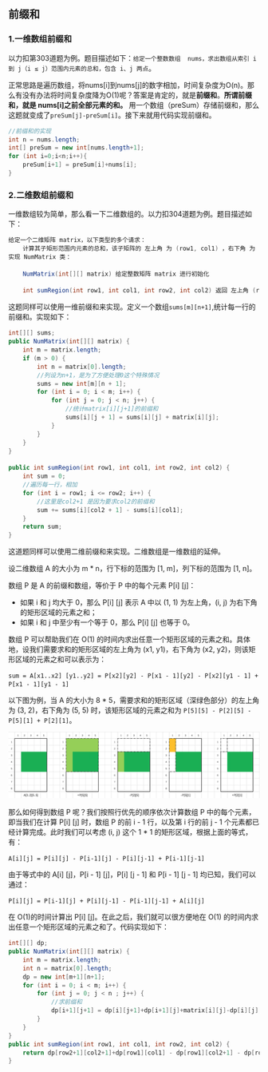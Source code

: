 ## 前缀和

### 1.一维数组前缀和

以力扣第303道题为例。题目描述如下：`给定一个整数数组  nums，求出数组从索引 i 到 j（i ≤ j）范围内元素的总和，包含 i、j 两点`。

正常思路是遍历数组，将nums[i]到nums[j]的数字相加，时间复杂度为O(n)。那么有没有办法将时间复杂度降为O(1)呢？答案是肯定的，就是**前缀和**。**所谓前缀和，就是 nums[i]之前全部元素的和。** 用一个数组（preSum）存储前缀和，那么这题就变成了`preSum[j]-preSum[i]`。接下来就用代码实现前缀和。

```java
//前缀和的实现
int n = nums.length; 
int[] preSum = new int[nums.length+1];
for (int i=0;i<n;i++){
    preSum[i+1] = preSum[i]+nums[i]; 
}
```

### 2.二维数组前缀和

一维数组较为简单，那么看一下二维数组的。以力扣304道题为例。题目描述如下：

```java
给定一个二维矩阵 matrix，以下类型的多个请求：
    计算其子矩形范围内元素的总和，该子矩阵的 左上角 为 (row1, col1) ，右下角 为 (row2, col2) 。
实现 NumMatrix 类：
    
    NumMatrix(int[][] matrix) 给定整数矩阵 matrix 进行初始化
    
    int sumRegion(int row1, int col1, int row2, int col2) 返回 左上角 (row1, col1) 、右下角 (row2, col2) 所描述的子矩阵的元素总和。
```

这题同样可以使用一维前缀和来实现。定义一个数组`sums[m][n+1]`,统计每一行的前缀和。实现如下：

```java
int[][] sums;
public NumMatrix(int[][] matrix) {
    int m = matrix.length;
    if (m > 0) {
        int n = matrix[0].length;
        //列设为n+1，是为了方便处理0这个特殊情况
        sums = new int[m][n + 1];
        for (int i = 0; i < m; i++) {
            for (int j = 0; j < n; j++) {
                //统计matrix[i][j+1]的前缀和
                sums[i][j + 1] = sums[i][j] + matrix[i][j];
            }
        }
    }
}

public int sumRegion(int row1, int col1, int row2, int col2) {
    int sum = 0;
    //遍历每一行，相加
    for (int i = row1; i <= row2; i++) {
        //这里是col2+1 是因为要求col2的前缀和
        sum += sums[i][col2 + 1] - sums[i][col1];
    }
    return sum;
}
```

这道题同样可以使用二维前缀和来实现。二维数组是一维数组的延伸。

设二维数组 A 的大小为 m * n，行下标的范围为 [1, m]，列下标的范围为 [1, n]。

数组 P 是 A 的前缀和数组，等价于 P 中的每个元素 P[i] [j]：

- 如果 i 和 j 均大于 0，那么 P[i] [j] 表示 A 中以 (1, 1) 为左上角，(i, j) 为右下角的矩形区域的元素之和；
- 如果 i 和 j 中至少有一个等于 0，那么 P[i] [j] 也等于 0。

数组 P 可以帮助我们在 O(1) 的时间内求出任意一个矩形区域的元素之和。具体地，设我们需要求和的矩形区域的左上角为 (x1, y1)，右下角为 (x2, y2)，则该矩形区域的元素之和可以表示为：

`sum = A[x1..x2] [y1..y2]
    = P[x2][y2] - P[x1 - 1][y2] - P[x2][y1 - 1] + P[x1 - 1][y1 - 1]`

以下图为例，当 A 的大小为 8 * 5，需要求和的矩形区域（深绿色部分）的左上角为 (3, 2)，右下角为 (5, 5) 时，该矩形区域的元素之和为 
`P[5][5] - P[2][5] - P[5][1] + P[2][1]`。

![image](https://github.com/helloworldzsq/Featured-LeetCode/blob/main/pictures/1.png)

那么如何得到数组 P 呢？我们按照行优先的顺序依次计算数组 P 中的每个元素，即当我们在计算 P[i] [j] 时，数组 P 的前 i - 1 行，以及第 i 行的前 j - 1 个元素都已经计算完成。此时我们可以考虑 (i, j) 这个 1 * 1 的矩形区域，根据上面的等式，有：

`A[i][j] = P[i][j] - P[i-1][j] - P[i][j-1] + P[i-1][j-1]`

由于等式中的 A[i] [j]，P[i - 1] [j]，P[i] [j - 1] 和 P[i - 1] [j - 1] 均已知，我们可以通过：

`P[i][j] = P[i-1][j] + P[i][j-1] - P[i-1][j-1] + A[i][j]`

在 O(1)的时间计算出 P[i] [j]。在此之后，我们就可以很方便地在 O(1) 的时间内求出任意一个矩形区域的元素之和了。代码实现如下：

```java
int[][] dp;
public NumMatrix(int[][] matrix) {
    int m = matrix.length;
    int n = matrix[0].length;
    dp = new int[m+1][n+1];
    for (int i = 0; i < m; i++) {
        for (int j = 0; j < n ; j++) {
            //求前缀和
            dp[i+1][j+1] = dp[i][j+1]+dp[i+1][j]+matrix[i][j]-dp[i][j];
        }
    }
}
public int sumRegion(int row1, int col1, int row2, int col2) {
    return dp[row2+1][col2+1]+dp[row1][col1] - dp[row1][col2+1] - dp[row2+1][col1];
}
```




